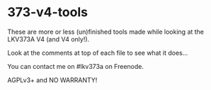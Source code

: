 # 373-v4-tools

These are more or less (un)finished tools made while looking at the LKV373A V4 (and V4 only!).

Look at the comments at top of each file to see what it does...

You can contact me on #lkv373a on Freenode.

AGPLv3+ and NO WARRANTY!

